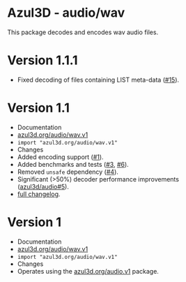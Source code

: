 # Azul3D - audio/wav #

This package decodes and encodes wav audio files.

# Version 1.1.1 #

* Fixed decoding of files containing LIST meta-data ([#15](https://github.com/azul3d/audio-wav/pull/15)).

# Version 1.1 #

* Documentation
 * [azul3d.org/audio/wav.v1](http://azul3d.org/audio/wav.v1)
 * `import "azul3d.org/audio/wav.v1"`
* Changes
 * Added encoding support ([#1](https://github.com/azul3d/audio-wav/issues/1)).
 * Added benchmarks and tests ([#3](https://github.com/azul3d/audio-wav/issues/3), [#6](https://github.com/azul3d/audio-wav/issues/6)).
 * Removed `unsafe` dependency ([#4](https://github.com/azul3d/audio-wav/issues/4)).
 * Significant (>50%) decoder performance improvements ([azul3d/audio#5](https://github.com/azul3d/audio/issues/5)).
 * [full changelog](https://github.com/azul3d/audio-wav/compare/v1...v1.1).

# Version 1 #

* Documentation
 * [azul3d.org/audio/wav.v1](http://azul3d.org/audio/wav.v1)
 * `import "azul3d.org/audio/wav.v1"`
* Changes
 * Operates using the [azul3d.org/audio.v1](http://azul3d.org/audio.v1) package.


